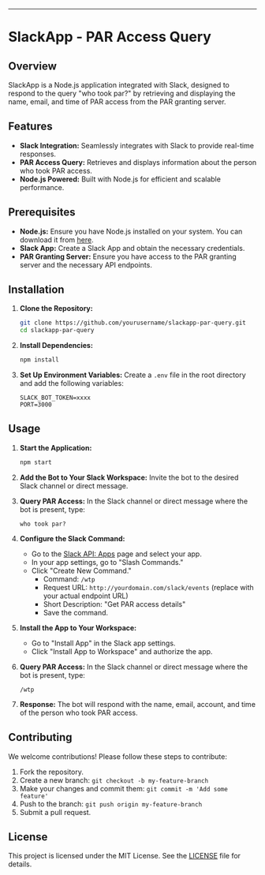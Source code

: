 ---

# SlackApp - PAR Access Query

## Overview

SlackApp is a Node.js application integrated with Slack, designed to respond to the query "who took par?" by retrieving and displaying the name, email, and time of PAR access from the PAR granting server.

## Features

- **Slack Integration:** Seamlessly integrates with Slack to provide real-time responses.
- **PAR Access Query:** Retrieves and displays information about the person who took PAR access.
- **Node.js Powered:** Built with Node.js for efficient and scalable performance.

## Prerequisites

- **Node.js:** Ensure you have Node.js installed on your system. You can download it from [here](https://nodejs.org/).
- **Slack App:** Create a Slack App and obtain the necessary credentials.
- **PAR Granting Server:** Ensure you have access to the PAR granting server and the necessary API endpoints.

## Installation

1. **Clone the Repository:**
    ```bash
    git clone https://github.com/yourusername/slackapp-par-query.git
    cd slackapp-par-query
    ```

2. **Install Dependencies:**
    ```bash
    npm install
    ```

3. **Set Up Environment Variables:**
    Create a `.env` file in the root directory and add the following variables:
    ```env
    SLACK_BOT_TOKEN=xxxx
    PORT=3000
    ```

## Usage

1. **Start the Application:**
    ```bash
    npm start
    ```

2. **Add the Bot to Your Slack Workspace:**
    Invite the bot to the desired Slack channel or direct message.

3. **Query PAR Access:**
    In the Slack channel or direct message where the bot is present, type:
    ```plaintext
    who took par?
    ```
4. **Configure the Slack Command:**
    - Go to the [Slack API: Apps](https://api.slack.com/apps) page and select your app.
    - In your app settings, go to "Slash Commands."
    - Click "Create New Command."
      - Command: `/wtp`
      - Request URL: `http://yourdomain.com/slack/events` (replace with your actual endpoint URL)
      - Short Description: "Get PAR access details"
      - Save the command.

5. **Install the App to Your Workspace:**
    - Go to "Install App" in the Slack app settings.
    - Click "Install App to Workspace" and authorize the app.

6. **Query PAR Access:**
    In the Slack channel or direct message where the bot is present, type:
    ```plaintext
    /wtp
    ```

7. **Response:**
    The bot will respond with the name, email, account, and time of the person who took PAR access.

## Contributing

We welcome contributions! Please follow these steps to contribute:

1. Fork the repository.
2. Create a new branch: `git checkout -b my-feature-branch`
3. Make your changes and commit them: `git commit -m 'Add some feature'`
4. Push to the branch: `git push origin my-feature-branch`
5. Submit a pull request.

## License

This project is licensed under the MIT License. See the [LICENSE](LICENSE) file for details.
